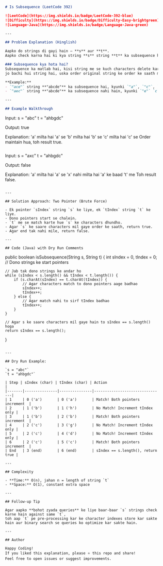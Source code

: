 

```markdown
# Is Subsequence (LeetCode 392)

![LeetCode](https://img.shields.io/badge/LeetCode-392-blue)
![Difficulty](https://img.shields.io/badge/Difficulty-Easy-brightgreen)
![Language-Java](https://img.shields.io/badge/Language-Java-green)

---

## Problem Explanation (Hinglish)

Aapko do strings di gayi hain — **s** aur **t**.  
Aapko check karna hai ki kya string **s** string **t** ka subsequence hai ya nahi.

### Subsequence kya hota hai?  
Subsequence ka matlab hai, kisi string me se kuch characters delete kar ke (ya bina delete kiye),  
jo bachi hui string hai, uska order original string ke order ke saath match karta ho.

**Example:**  
- `"ace"` string **"abcde"** ka subsequence hai, kyunki `"a"`, `"c"`, `"e"` waise hi order me hain.  
- `"aec"` string **"abcde"** ka subsequence nahi hain, kyunki `"e"` `c` ke baad nahi hai original string me.

---

## Example Walkthrough

```
Input:
s = "abc"
t = "ahbgdc"

Output: true

Explanation:
'a' milta hai 'a' se
'b' milta hai 'b' se
'c' milta hai 'c' se
Order maintain hua, toh result true.
```

```
Input:
s = "axc"
t = "ahbgdc"

Output: false

Explanation:
'a' milta hai 'a' se
'x' nahi milta hai 'a' ke baad 't' me
Toh result false.
```

---

## Solution Approach: Two Pointer (Brute Force)

- Ek pointer `sIndex` string `s` ke liye, ek `tIndex` string `t` ke liye.
- Dono pointers start se chalein.
- `t` me se match karte hue `s` ke characters dhundho.
- Agar `s` ke saare characters mil gaye order ke saath, return true.
- Agar end tak nahi mile, return false.

---

## Code (Java) with Dry Run Comments

```
public boolean isSubsequence(String s, String t) {
    int sIndex = 0, tIndex = 0;  // Dono strings ke start pointers
    
    // Jab tak dono strings ke andar ho
    while (sIndex < s.length() && tIndex < t.length()) {
        if (s.charAt(sIndex) == t.charAt(tIndex)) {
            // Agar characters match to dono pointers aage badhao
            sIndex++;
            tIndex++;
        } else {
            // Agar match nahi to sirf tIndex badhao
            tIndex++;
        }
    }
    
    // Agar s ke saare characters mil gaye hain to sIndex == s.length() hoga
    return sIndex == s.length();
}
```

---

## Dry Run Example:

`s = "abc"`  
`t = "ahbgdc"`

| Step | sIndex (char) | tIndex (char) | Action                         |
|-------|---------------|---------------|--------------------------------|
| 1     | 0 ('a')       | 0 ('a')       | Match! Both pointers increment  |
| 2     | 1 ('b')       | 1 ('h')       | No Match! Increment tIndex only |
| 3     | 1 ('b')       | 2 ('b')       | Match! Both pointers increment  |
| 4     | 2 ('c')       | 3 ('g')       | No Match! Increment tIndex only |
| 5     | 2 ('c')       | 4 ('d')       | No Match! Increment tIndex only |
| 6     | 2 ('c')       | 5 ('c')       | Match! Both pointers increment  |
| End   | 3 (end)       | 6 (end)       | sIndex == s.length(), return true |

---

## Complexity

- **Time:** O(n), jahan n = length of string `t`  
- **Space:** O(1), constant extra space

---

## Follow-up Tip

Agar aapko **bohot zyada queries** ke liye baar-baar `s` strings check karne hain against same `t`,  
toh aap `t` pe pre-processing kar ke character indexes store kar sakte hain aur binary search se queries ko optimize kar sakte hain.

---

## Author

Happy Coding!  
If you liked this explanation, please ⭐ this repo and share!  
Feel free to open issues or suggest improvements.

```

